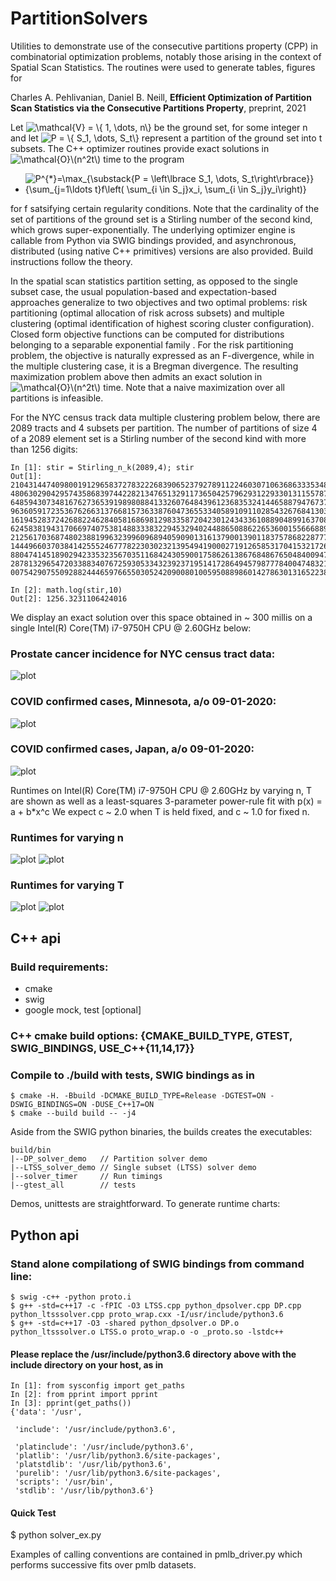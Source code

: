 # PartitionSolvers
Utilities to demonstrate use of the consecutive partitions property (CPP) in combinatorial optimization problems, notably those arising in the context of Spatial Scan Statistics. The routines were used to generate tables, figures for 

Charles A. Pehlivanian, Daniel B. Neill, **Efficient Optimization of Partition Scan Statistics via the Consecutive Partitions Property**, preprint, 2021 

Let 
<img src="https://latex.codecogs.com/svg.image?\mathcal{V}&space;=&space;\{&space;1,&space;\dots,&space;n\}" title="\mathcal{V} = \{ 1, \dots, n\}" />
be the ground set, for some integer n and let 
<img src="https://latex.codecogs.com/svg.image?P&space;=&space;\{&space;S_1,&space;\dots,&space;S_t\}" title="P = \{ S_1, \dots, S_t\}" /> 
represent a partition of the ground set into t subsets. The C++ optimizer routines provide exact solutions in <img src="https://latex.codecogs.com/svg.image?\mathcal{O}\(n^2t\)" title="\mathcal{O}\(n^2t\)" /> time to the program
- <img src="https://latex.codecogs.com/svg.image?\max_{\substack{P&space;=&space;\left\lbrace&space;S_1,&space;\dots,&space;S_t\right\rbrace}}&space;{\sum_{j=1\ldots&space;t}f\left(&space;\sum_{i&space;\in&space;S_j}x_i,&space;\sum_{i&space;\in&space;S_j}y_i\right)}" title="P^{*}=\max_{\substack{P = \left\lbrace S_1, \dots, S_t\right\rbrace}} {\sum_{j=1\ldots t}f\left( \sum_{i \in S_j}x_i, \sum_{i \in S_j}y_i\right)}" />
for f satsifying certain regularity conditions. Note that the cardinality of the set of partitions of the ground set is a Stirling number of the second kind, which grows super-exponentially. The underlying optimizer engine is callable from Python via SWIG bindings provided, and asynchronous, distributed (using native C++ primitives) versions are also provided. Build instructions follow the theory.


In the spatial scan statistics partition setting, as opposed to the single subset case, the usual population-based and expectation-based approaches generalize to two objectives and two optimal problems: risk partitioning (optimal allocation of risk across subsets) and multiple clustering (optimal identification of highest scoring cluster configuration). Closed form objective functions can be computed for distributions belonging to a separable exponential family [](https://en.wikipedia.org/wiki/Exponential_family). For the risk partitioning problem, the objective is naturally expressed as an F-divergence, while in the multiple clustering case, it is a Bregman divergence. The resulting maximization problem above then admits an exact solution in <img src="https://latex.codecogs.com/svg.image?\mathcal{O}\(n^2t\)" title="\mathcal{O}\(n^2t\)" /> time. Note that a naive maximization over all partitions is infeasible. 

For the NYC census track data multiple clustering problem below, there are 2089 tracts and 4 subsets per partition. The number of partitions of size 4 of a 2089 element set is a Stirling number of the second kind with more than 1256 digits:
 
```
In [1]: stir = Stirling_n_k(2089,4); stir
Out[1]: 21043144740980019129658372783222683906523792789112246030710636863335348411722359823811415381998892048609981119
4806302904295743586839744228213476513291173650425796293122933013115578706858760153919526875686176073853325449643320414
6485943073481676273653919898088413326076484396123683532414465887947673797299888087125592627468127962892632120837013146
9636059172353676266313766815736338760473655334058910911028543267684130334051858429546288247855676478633764359433913923
1619452837242688224628405816869812983358720423012434336108890489916370884851898274970453163490731427818364695134532080
6245838194317066974075381488333832294532940244886508862265360015566688997095259960001800654556788337330873910629352807
2125617036874802388199632399609689405909013161379001390118375786822877717585018603259290754646952155705256209769425479
1444966037038414255524677782230302321395494190002719126585317041532172643951244591923584906131585166857899297105226899
8804741451890294233532356703511684243059001758626138676848676504840094705767068595215748310978123161404332670058670974
2878132965472033883407672593053343239237195141728649457987778400474832159742398956191196062643245381075109904706119188
0075429075509288244465976655030524209008010059508898601427863013165223817872754402970

In [2]: math.log(stir,10)                                                                                                              
Out[2]: 1256.3231106424016

```

We display an exact solution over this space obtained in ~ 300 millis on a single Intel(R) Core(TM) i7-9750H CPU @ 2.60GHz below:

### Prostate cancer incidence for NYC census tract data:
![plot](https://github.com/pehlivanian/PartitionSolvers/blob/main/figures/NYC_prostate_5_risk_part_Blues.jpg?raw=true)

### COVID confirmed cases, Minnesota, a/o 09-01-2020:
![plot](https://github.com/pehlivanian/PartitionSolvers/blob/main/figures/Minnesota_09-01-2020_4_best_0_thresh.jpg?raw=true)

### COVID confirmed cases, Japan, a/o 09-01-2020:
![plot](https://github.com/pehlivanian/PartitionSolvers/blob/main/figures/Japan_09-01-2020_3_best_0_thresh.jpg?raw=true)

Runtimes on Intel(R) Core(TM) i7-9750H CPU @ 2.60GHz by varying n, T are shown as well as a least-squares 3-parameter power-rule fit with p(x) = a + b*x^c We expect c ~ 2.0 when T is held fixed, and c ~ 1.0 for fixed n.

### Runtimes for varying n
![plot](https://github.com/pehlivanian/PartitionSolvers/blob/main/figures/Runtimes_by_n.jpg?raw=true)
![plot](https://github.com/pehlivanian/PartitionSolvers/blob/main/figures/Runtimes_with_power_fit_by_n.jpg?raw=true)

### Runtimes for varying T
![plot](https://github.com/pehlivanian/PartitionSolvers/blob/main/figures/Runtimes_by_T.jpg?raw=true)
![plot](https://github.com/pehlivanian/PartitionSolvers/blob/main/figures/Runtimes_with_power_fit_by_T.jpg?raw=true)

## C++ api

### Build requirements:
- cmake
- swig
- google mock, test [optional]

### C++ cmake build options: {CMAKE_BUILD_TYPE, GTEST, SWIG_BINDINGS, USE_C++{11,14,17}}
### Compile to ./build with tests, SWIG bindings as in 
```
$ cmake -H. -Bbuild -DCMAKE_BUILD_TYPE=Release -DGTEST=ON -DSWIG_BINDINGS=ON -DUSE_C++17=ON
$ cmake --build build -- -j4
```

Aside from the SWIG python binaries, the builds creates the executables:
```
build/bin
|--DP_solver_demo   // Partition solver demo
|--LTSS_solver_demo // Single subset (LTSS) solver demo
|--solver_timer     // Run timings
|--gtest_all        // tests

```

Demos, unittests are straightforward. To generate runtime charts:



## Python api

### Stand alone compilationg of SWIG bindings from command line:
```
$ swig -c++ -python proto.i
$ g++ -std=c++17 -c -fPIC -O3 LTSS.cpp python_dpsolver.cpp DP.cpp python_ltsssolver.cpp proto_wrap.cxx -I/usr/include/python3.6
$ g++ -std=c++17 -O3 -shared python_dpsolver.o DP.o python_ltsssolver.o LTSS.o proto_wrap.o -o _proto.so -lstdc++
```
#### Please replace the /usr/include/python3.6 directory above with the include directory on your host, as in
```
In [1]: from sysconfig import get_paths                                                                                  
In [2]: from pprint import pprint                                                                                        
In [3]: pprint(get_paths())                                                                                                                
{'data': '/usr',

 'include': '/usr/include/python3.6',

 'platinclude': '/usr/include/python3.6', 
 'platlib': '/usr/lib/python3.6/site-packages',
 'platstdlib': '/usr/lib/python3.6',
 'purelib': '/usr/lib/python3.6/site-packages',
 'scripts': '/usr/bin',
 'stdlib': '/usr/lib/python3.6'}
```

#### Quick Test
$ python solver_ex.py

Examples of calling conventions are contained in pmlb_driver.py which performs successive fits over pmlb datasets.

